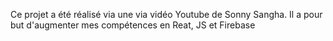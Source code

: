 Ce projet a été réalisé via une via vidéo Youtube de Sonny Sangha. 
Il a pour but d'augmenter mes compétences en Reat, JS et Firebase